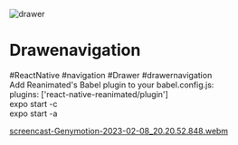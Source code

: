 ![drawer](https://user-images.githubusercontent.com/116552870/217578674-8077c11e-8c4d-40ef-b883-ca17be442572.jpg)
# Drawenavigation
#ReactNative #navigation #Drawer #drawernavigation <br>
Add Reanimated's Babel plugin to your babel.config.js:<br>
    plugins: ['react-native-reanimated/plugin']<br>
expo start -c<br>
expo start -a



[screencast-Genymotion-2023-02-08_20.20.52.848.webm](https://user-images.githubusercontent.com/116552870/217597394-a1afa2a6-54be-42ad-ab69-d0cd87f46d4b.webm)
